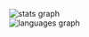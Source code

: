 <img src="https://github-readme-stats-ruby-eight-40.vercel.app/api?username=nblockbuster&hide_title=true&hide_rank=true&show_icons=true&include_all_commits=true&count_private=true&disable_animations=false&theme=github_dark&locale=en&hide_border=true&order=1" alt="stats graph" /> <br>
<img src="https://github-readme-stats-ruby-eight-40.vercel.app/api/top-langs?username=nblockbuster&locale=en&hide_title=true&layout=compact&card_width=320&langs_count=6&theme=github_dark&hide_border=true&order=2" alt="languages graph"  />
